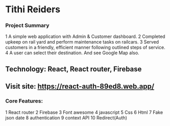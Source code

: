# Tithi Reiders

### Project Summary
1 A simple web application with Admin & Customer dashboard.
2 Completed upkeep on rail yard and perform maintenance tasks on
railcars.
3 Served customers in a friendly, efficient manner following
outlined steps of service.
4 A user can select their destination. And see Google Map also.

## Technology: React, React router, Firebase

## Visit site: https://react-auth-89ed8.web.app/

### Core Features:
1 React router
2 Firebase
3 Font awesome
4 javascript
5 Css
6 Html
7 Fake json date
8 authentication
9 context API
10 Redirect(Auth)

